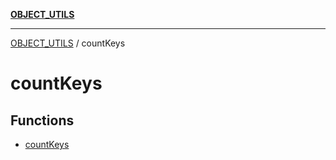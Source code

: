 [**OBJECT_UTILS**](../README.md)

***

[OBJECT_UTILS](../README.md) / countKeys

# countKeys

## Functions

- [countKeys](functions/countKeys.md)
